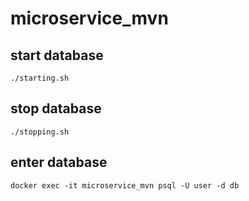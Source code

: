 # microservice_mvn

## start database
```shell
./starting.sh
```

## stop database
```shell
./stopping.sh
```

## enter database
```shell
docker exec -it microservice_mvn psql -U user -d db
```